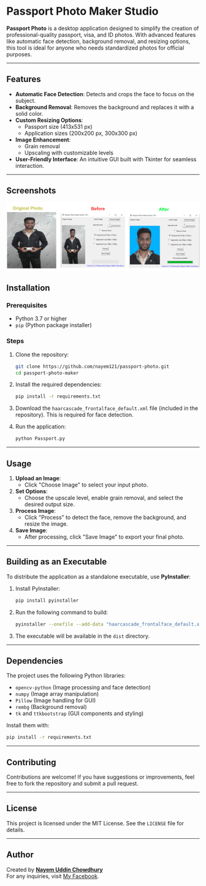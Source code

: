 
# Passport Photo Maker Studio

**Passport Photo** is a desktop application designed to simplify the creation of professional-quality passport, visa, and ID photos. With advanced features like automatic face detection, background removal, and resizing options, this tool is ideal for anyone who needs standardized photos for official purposes.

---

## Features
- **Automatic Face Detection**: Detects and crops the face to focus on the subject.
- **Background Removal**: Removes the background and replaces it with a solid color.
- **Custom Resizing Options**:
  - Passport size (413x531 px)
  - Application sizes (200x200 px, 300x300 px)
- **Image Enhancement**:
  - Grain removal
  - Upscaling with customizable levels
- **User-Friendly Interface**: An intuitive GUI built with Tkinter for seamless interaction.

---

## Screenshots
![ScreenShot](https://github.com/nayem121/Passport-Photo/blob/main/test.png?raw=true)

## Installation

### Prerequisites
- Python 3.7 or higher
- `pip` (Python package installer)

### Steps
1. Clone the repository:
   ```bash
   git clone https://github.com/nayem121/passport-photo.git
   cd passport-photo-maker
   ```

2. Install the required dependencies:
   ```bash
   pip install -r requirements.txt
   ```

3. Download the `haarcascade_frontalface_default.xml` file (included in the repository). This is required for face detection.

4. Run the application:
   ```bash
   python Passport.py
   ```

---

## Usage
1. **Upload an Image**:
   - Click "Choose Image" to select your input photo.
2. **Set Options**:
   - Choose the upscale level, enable grain removal, and select the desired output size.
3. **Process Image**:
   - Click "Process" to detect the face, remove the background, and resize the image.
4. **Save Image**:
   - After processing, click "Save Image" to export your final photo.

---

## Building as an Executable
To distribute the application as a standalone executable, use **PyInstaller**:
1. Install PyInstaller:
   ```bash
   pip install pyinstaller
   ```

2. Run the following command to build:
   ```bash
   pyinstaller --onefile --add-data "haarcascade_frontalface_default.xml;." PassportPhoto.py
   ```

3. The executable will be available in the `dist` directory.

---

## Dependencies
The project uses the following Python libraries:
- `opencv-python` (Image processing and face detection)
- `numpy` (Image array manipulation)
- `Pillow` (Image handling for GUI)
- `rembg` (Background removal)
- `tk` and `ttkbootstrap` (GUI components and styling)

Install them with:
```bash
pip install -r requirements.txt
```

---

## Contributing
Contributions are welcome! If you have suggestions or improvements, feel free to fork the repository and submit a pull request.

---

## License
This project is licensed under the MIT License. See the `LICENSE` file for details.

---

## Author
Created by **[Nayem Uddin Chowdhury](https://github.com/nayem121)**  
For any inquiries, visit [My Facebook](https://facebook.com/nayem121).
